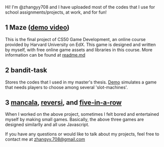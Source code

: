 Hi! I'm @zhangyy708 and I have uploaded most of the codes that I use for school assignments/projects, at work, and for fun!  

## 1 Maze ([demo video](https://www.youtube.com/watch?v=uoGYbEvKLks&list=PLkwEMfbi6HCFemwBPV-iJhiH9-ZhA0Q2m&index=12))

This is the final project of CS50 Game Development, an online course provided by Harvard University on EdX. This game is designed and written by myself, with free online game assets and libraries in this course. More information can be found at [readme.md](https://github.com/zhangyy708/Maze#readme)  

## 2 bandit-task 

Stores the codes that I used in my master's thesis. [Demo](https://zhangyy708.github.io/bandit-task/) simulates a game that needs players to choose among several 'slot-machines'.  
  

## 3 [mancala](https://zhangyy708.github.io/mancala/), [reversi](https://zhangyy708.github.io//reversi/), and [five-in-a-row](https://zhangyy708.github.io/five-in-a-row/)

When I worked on the above project, sometimes I felt bored and entertained myself by making small games. Basically, the above three games are designed similarlly and all use Javascript. 


<!-- ## 3 [head_xy](https://github.com/zhangyy708/head_xy)

When I tried to make live2d models, I found myself bad at perspectives, so I wrote a script to help me find the approximate shape of a face and positions of eyes and a mouth when the face turns to a certain degree.  


## 4 [GRE Analytic Writing](https://github.com/zhangyy708/GRE-AW-pool)

When I worked as a GRE writing teacher, I noticed my colleagues just copied and pasted all the questions published on ETS website. Then I just thought, "why not write a script to avoid the repetitive work?"

I used R because I had not learned Python at that time.   -->
  


If you have any questions or would like to talk about my projects, feel free to contact me at zhangyy.708@gmail.com
